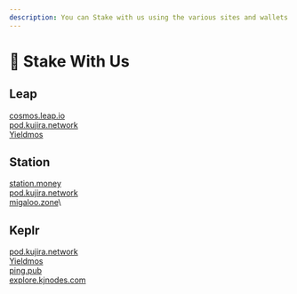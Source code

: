 ```yaml
---
description: You can Stake with us using the various sites and wallets below
---
```


# 🥩 Stake With Us

## Leap

[cosmos.leap.io](https://cosmos.leapwallet.io/transact/stake/plain?chain=migaloo\&validator=migaloovaloper1pxsuhjwsc6f3a0u8k409nf7qnjkadvzq2jkhu2khxy9vmpfte9nsg39m5l)\
[pod.kujira.network](https://pod.kujira.network/migaloo-1/stake/migaloovaloper1pxsuhjwsc6f3a0u8k409nf7qnjkadvzq2jkhu2khxy9vmpfte9nsg39m5l)\
[Yieldmos](https://www.yieldmos.com/chain/migaloo/delegate)

## Station&#x20;

[station.money](https://station.terra.money/stake/migaloovaloper1pxsuhjwsc6f3a0u8k409nf7qnjkadvzq2jkhu2khxy9vmpfte9nsg39m5l/uwhale#Delegate)\
[pod.kujira.network](https://pod.kujira.network/migaloo-1/stake/migaloovaloper1pxsuhjwsc6f3a0u8k409nf7qnjkadvzq2jkhu2khxy9vmpfte9nsg39m5l)\
[migaloo.zone](https://app.migaloo.zone/)\


## Keplr

[pod.kujira.network](https://pod.kujira.network/migaloo-1/stake/migaloovaloper1pxsuhjwsc6f3a0u8k409nf7qnjkadvzq2jkhu2khxy9vmpfte9nsg39m5l)\
[Yieldmos](https://www.yieldmos.com/chain/migaloo/delegate)\
[ping.pub](https://ping.pub/Migaloo/staking/migaloovaloper1pxsuhjwsc6f3a0u8k409nf7qnjkadvzq2jkhu2khxy9vmpfte9nsg39m5l)\
[explore.kjnodes.com](https://explorer.kjnodes.com/migaloo/staking/migaloovaloper1pxsuhjwsc6f3a0u8k409nf7qnjkadvzq2jkhu2khxy9vmpfte9nsg39m5l)
